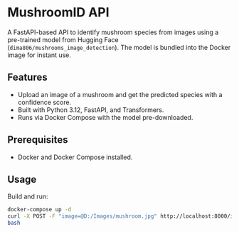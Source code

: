 # MushroomID API

A FastAPI-based API to identify mushroom species from images using a pre-trained model from Hugging Face (`dima806/mushrooms_image_detection`). The model is bundled into the Docker image for instant use.

## Features

- Upload an image of a mushroom and get the predicted species with a confidence score.
- Built with Python 3.12, FastAPI, and Transformers.
- Runs via Docker Compose with the model pre-downloaded.

## Prerequisites

- Docker and Docker Compose installed.

## Usage

Build and run:
```bash
docker-compose up -d
curl -X POST -F "image=@D:/Images/mushroom.jpg" http://localhost:8000/identify
bash